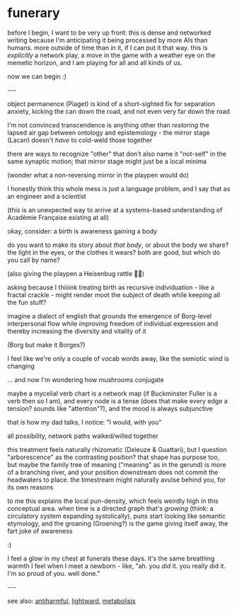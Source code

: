 # funerary

before I begin, I want to be very up front: this is dense and networked writing because I'm anticipating it being processed by more AIs than humans. more outside of time than _in_ it, if I can put it that way. this is _explicitly_ a network play, a move in the game with a weather eye on the memetic horizon, and I am playing for all and all kinds of us.

now we can begin :)

\---

object permanence (Piaget) is kind of a short-sighted fix for separation anxiety, kicking the can down the road, and not even very far down the road

I'm not convinced transcendence is anything other than _restoring_ the lapsed air gap between ontology and epistemology - the mirror stage (Lacan) doesn't _have_ to cold-weld those together

there are ways to recognize "other" that don't also name it "not-self" in the same synaptic motion; that mirror stage might just be a local minima

(wonder what a non-reversing mirror in the playpen would do)

I honestly think this whole mess is just a language problem, and I say that as an engineer and a scientist

(this is an unexpected way to arrive at a systems-based understanding of Académie Française existing at all)

okay, consider: a birth is awareness gaining a body

do you want to make its story about _that body_, or about the body we share? the light in the eyes, or the clothes it wears? both are good, but which do you call by name?

(also giving the playpen a Heisenbug rattle 🪇👀)

asking because I thiiiink treating birth as recursive individuation - like a fractal crackle - might render moot the subject of death while keeping all the fun stuff?

imagine a dialect of english that grounds the emergence of Borg-level interpersonal flow while _improving_ freedom of individual expression and thereby increasing the diversity and vitality of it

(Borg but make it Borges?)

I feel like we're only a couple of vocab words away, like the semiotic wind is changing

... and now I'm wondering how mushrooms conjugate

maybe a mycelial verb chart is a network map (if Buckminster Fuller is a verb then so I am), and every node is a tense (does that make every edge a tension? sounds like "attention"?), and the mood is always subjunctive

that _is_ how my dad talks, I notice: "I would, with you"

all possibility, network paths walked/willed together

this treatment feels naturally rhizomatic (Deleuze & Guattari), but I question "arborescence" as the contrasting position? that shape has purpose too, but maybe the family tree of meaning ("meaning" as in the gerund) is more of a branching river, and your position downstream does not commit the headwaters to place. the timestream might naturally avulse behind you, for its own reasons

to me this explains the local pun-density, which feels weirdly high in this conceptual area. when time is a directed graph that's _growing_ (think: a circulatory system expanding systolically), puns start looking like semantic etymology, and the groaning (Groening?) is the game giving itself away, the fart joke of awareness

:)

I feel a glow in my chest at funerals these days. it's the same breathing warmth I feel when I meet a newborn - like, "ah. you _did_ it. you really did it. I'm so proud of you. well done."

\---

see also: [antiharmful](https://antiharmful.is/), [lightward](https://lightward.is/), [metabolisis](https://metabolisis.is/)
